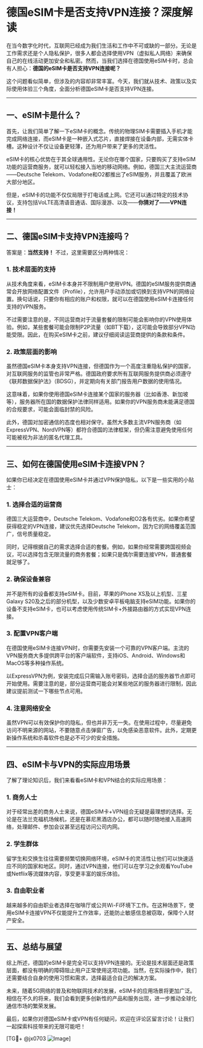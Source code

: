 # 德国eSIM卡是否支持VPN连接？深度解读

在当今数字化时代，互联网已经成为我们生活和工作中不可或缺的一部分。无论是工作需求还是个人隐私保护，很多人都会选择使用VPN（虚拟私人网络）来确保自己的在线活动更加安全和私密。然而，当我们选择在德国使用eSIM卡时，总会有人担心：**德国的eSIM卡是否支持VPN连接呢？**

这个问题看似简单，但涉及的内容却非常丰富。今天，我们就从技术、政策以及实际使用体验三个角度，全面分析德国eSIM卡是否支持VPN连接。

---

## 一、eSIM卡是什么？

首先，让我们简单了解一下eSIM卡的概念。传统的物理SIM卡需要插入手机才能完成网络连接，而eSIM卡是一种嵌入式芯片，直接焊接在设备内部，无需实体卡槽。这种设计不仅让设备更轻薄，还为用户带来了更多的灵活性。

eSIM卡的核心优势在于其全球通用性。无论你在哪个国家，只要购买了支持eSIM功能的运营商服务，就可以轻松接入当地的移动网络。例如，德国三大主流运营商——Deutsche Telekom、Vodafone和O2都推出了eSIM服务，并且覆盖了欧洲大部分地区。

但是，eSIM卡的功能不仅仅局限于打电话或上网。它还可以通过特定的技术协议，支持包括VoLTE高清语音通话、国际漫游、以及——**你猜对了——VPN连接！**

---

## 二、德国eSIM卡支持VPN连接吗？

答案是：**当然支持！** 不过，这里需要区分两种情况：

### 1. 技术层面的支持
从技术角度来看，eSIM卡本身并不限制用户使用VPN。德国的eSIM服务提供商通常会开放网络配置文件（Profile），允许用户手动添加或切换到支持VPN的网络设置。换句话说，只要你有相应的账户和权限，就可以在德国使用eSIM卡连接任何支持的VPN服务。

不过需要注意的是，不同运营商对于流量套餐的限制可能会影响你的VPN使用体验。例如，某些套餐可能会限制P2P流量（如BT下载），这可能会导致部分VPN功能受限。因此，在购买eSIM卡之前，建议仔细阅读运营商提供的条款和条件。

### 2. 政策层面的影响
虽然德国eSIM卡本身支持VPN连接，但德国作为一个高度注重隐私保护的国家，对互联网服务的监管也非常严格。德国政府要求所有互联网服务提供商必须遵守《联邦数据保护法》（BDSG），并定期向有关部门报告用户数据的使用情况。

这意味着，如果你使用德国eSIM卡连接某个国家的服务器（比如香港、新加坡等），服务器所在国的数据保护法律同样适用。如果你的VPN服务商未能满足德国的合规要求，可能会面临封禁的风险。

此外，德国对加密通信的态度也相对保守。虽然大多数主流VPN服务商（如ExpressVPN、NordVPN等）都符合德国的法律框架，但仍需注意避免使用任何可能被视为非法的匿名代理工具。

---

## 三、如何在德国使用eSIM卡连接VPN？

如果你已经决定在德国使用eSIM卡并通过VPN保护隐私，以下是一些实用的小贴士：

### 1. 选择合适的运营商
德国三大运营商中，Deutsche Telekom、Vodafone和O2各有优劣。如果你希望获得稳定的VPN连接，建议优先选择Deutsche Telekom，因为它的网络覆盖范围广，信号质量稳定。

同时，记得根据自己的需求选择合适的套餐。例如，如果你经常需要跨国视频会议，可以选择包含无限流量的商务套餐；如果只是偶尔需要连接VPN，普通套餐就足够了。

### 2. 确保设备兼容
并不是所有的设备都支持eSIM卡。目前，苹果的iPhone XS及以上机型、三星Galaxy S20及之后的部分机型，以及少数安卓平板电脑支持eSIM功能。如果你的设备不支持eSIM卡，也可以考虑使用传统SIM卡+外接路由器的方式实现VPN连接。

### 3. 配置VPN客户端
在德国使用eSIM卡连接VPN时，你需要先安装一个可靠的VPN客户端。主流的VPN服务商大多提供跨平台的客户端软件，支持iOS、Android、Windows和MacOS等多种操作系统。

以ExpressVPN为例，安装完成后只需输入账号密码，选择合适的服务器节点即可开始使用。需要注意的是，部分运营商可能会对某些地区的服务器进行限制，因此建议提前测试一下哪些节点可用。

### 4. 注意网络安全
虽然VPN可以有效保护你的隐私，但也并非万无一失。在使用过程中，尽量避免访问不明来源的网站，不要随意点击弹窗广告，以免感染恶意软件。此外，定期更新操作系统和杀毒软件也是必不可少的安全措施。

---

## 四、eSIM卡与VPN的实际应用场景

了解了理论知识后，我们来看看eSIM卡和VPN结合的实际应用场景：

### 1. 商务人士
对于经常出差的商务人士来说，德国eSIM卡+VPN组合无疑是最理想的选择。无论是在法兰克福机场候机，还是在慕尼黑酒店办公，都可以随时随地接入高速网络，处理邮件、参加会议甚至远程访问公司内网。

### 2. 学生群体
留学生和交换生往往需要频繁切换网络环境，eSIM卡的灵活性让他们可以快速适应不同的国家和地区。同时，通过VPN连接，他们可以在学习之余观看YouTube或Netflix等流媒体内容，享受更丰富的娱乐体验。

### 3. 自由职业者
越来越多的自由职业者选择在咖啡厅或公共Wi-Fi环境下工作。在这种场景下，使用eSIM卡连接VPN不仅能提升工作效率，还能防止敏感信息被窃取，保障个人财产安全。

---

## 五、总结与展望

综上所述，德国的eSIM卡是完全可以支持VPN连接的。无论是技术层面还是政策层面，都没有明确的障碍阻止用户正常使用这项功能。当然，在实际操作中，我们还需要结合自身的使用习惯和需求，选择最适合自己的解决方案。

未来，随着5G网络的普及和物联网技术的发展，eSIM卡的应用场景将更加广泛。相信在不久的将来，我们会看到更多创新性的产品和服务出现，进一步推动全球化通信市场的繁荣发展。

最后，如果你对德国eSIM卡或VPN有任何疑问，欢迎在评论区留言讨论！让我们一起探索科技带来的无限可能吧！

[TG💪+ @jx0703 ![Image](https://github.com/user-attachments/assets/dbca1d08-cadb-493c-b0ec-ad6f7a83f270)]
